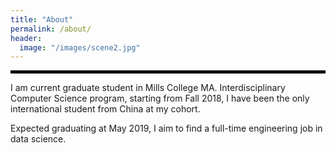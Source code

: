 ```yaml
---
title: "About"
permalink: /about/
header:
  image: "/images/scene2.jpg"
---
```


<hr style="border: 2px solid black;">
I am current graduate student in Mills College MA. Interdisciplinary Computer Science program, starting from Fall 2018, I have been the only international student from China at my cohort.

Expected graduating at May 2019, I aim to find a full-time engineering job in data science.
